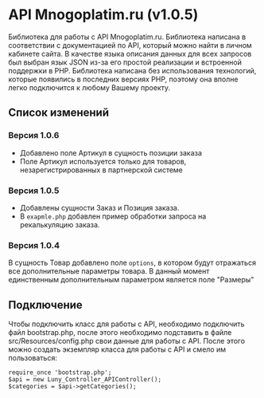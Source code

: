 # API Mnogoplatim.ru (v1.0.5)
Библиотека для работы с API Mnogoplatim.ru.
Библиотека написана в соответствии с документацией по API, который можно найти в личном кабинете сайта.
В качестве языка описания данных для всех запросов был выбран язык JSON из-за его простой реализации
и встроенной поддержки в PHP.
Библиотека написана без использования технологий, которые появились в последних версиях PHP,
поэтому она вполне легко подключится к любому Вашему проекту.
## Список изменений
### Версия 1.0.6
 * Добавлено поле Артикул в сущность позиции заказа
 * Поле Артикул используется только для товаров, незарегистрированных в партнерской системе

### Версия 1.0.5
 * Добавлены сущности Заказ и Позиция заказа.
 * В `exapmle.php` добавлен пример обработки запроса на рекалькуляцию заказа.

### Версия 1.0.4
В сущность Товар добавлено поле `options`, в котором будут отражаться все дополнительные параметры товара.
В данный момент единственным дополнительным параметром является поле "Размеры"

## Подключение
Чтобы подключить класс для работы с API, необходимо подключить файл bootstrap.php,
после этого необходимо подставить в файле src/Resources/config.php свои данные для работы с API.
После этого можно создать экземпляр класса для работы с API и смело им пользоваться:

    require_once 'bootstrap.php';
    $api = new Luny_Controller_APIController();
    $categories = $api->getCategories();
